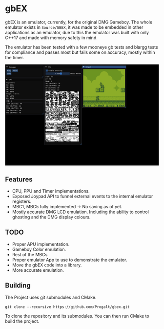 
# gbEX 

gbEX is an emulator, currently, for the original DMG Gameboy. The whole emulator exists in `Source/GBEX`, it was made to be embedded in other applications as an emulator, due to this the emulator was built with only C++17 and made with
memory safety in mind. 

The emulator has been tested with a few mooneye gb tests and blargg tests for compliance and passes most but fails some on accuracy, mostly within the timer. 

![Screen Shot of the emulator with a debugger](images/showcase1.png)

## Features

- CPU, PPU and Timer implementations. 
- Exposed Joypad API to funnel external events to the internal emulator registers. 
- MBC1, MBC5 fully implemented -> No saving as of yet. 
- Mostly accurate DMG LCD emulation. Including the ability to control ghosting and the DMG display colours. 

## TODO

- Proper APU implementation.
- Gameboy Color emulation. 
- Rest of the MBCs 
- Proper emulator App to use to demonstrate the emulator. 
- Move the gbEX code into a library.
- More accurate emulation. 

## Building

The Project uses git submodules and CMake.

```
git clone --recursive https://github.com/Progalt/gbex.git
```
To clone the repository and its submodules. You can then run CMake to build the project. 